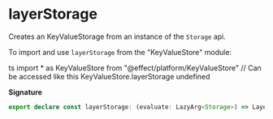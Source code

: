 # layerStorage

Creates an KeyValueStorage from an instance of the `Storage` api.

To import and use `layerStorage` from the "KeyValueStore" module:

ts
import \* as KeyValueStore from "@effect/platform/KeyValueStore"
// Can be accessed like this
KeyValueStore.layerStorage
undefined

**Signature**

```ts
export declare const layerStorage: (evaluate: LazyArg<Storage>) => Layer.Layer<KeyValueStore>
```
